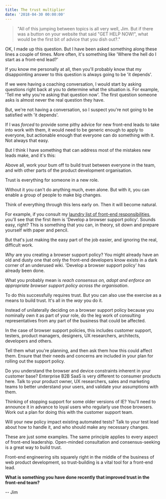 ```yaml
---
title: The trust multiplier
date: '2018-04-30 00:00:00'
---
```


> "All of this jumping between topics is all very well, Jim. But if there was a button on your website that said "GET HELP NOW!", what would be the first bit of advice that you dish out?."

OK, I made up this question. But I have been asked something along these lines a couple of times. More often, it's something like 'Where the hell do I start as a front-end lead?'

If you know me personally at all, then you'll probably know that my disappointing answer to this question is always going to be 'it depends'.

If we were having a coaching conversation, I would start by asking questions right back at you to determine what the situation is. For example, 'Tell me why you're asking that question now'. The first question someone asks is almost never the real question they have.

But, we're not having a conversation, so I suspect you're not going to be satisfied with 'it depends'.

If I was _forced_ to provide some pithy advice for new front-end leads to take into work with them, it would need to be generic enough to apply to everyone, but actionable enough that everyone can do something with it. Not always that easy.

But I think I have something that can address most of the mistakes new leads make, and it's this:

Above all, work your bum off to build trust between everyone in the team, and with other parts of the product development organisation.

Trust is everything for someone in a new role.

Without it you can't do anything much, even alone. But with it, you can enable a group of people to make big changes.

Think of everything through this lens early on. Then it will become natural.

For example, if you consult my [laundry list of front-end responsibilities](https://tinnedfruit.com/writing/front-end-responsibilities.html), you'll see that the first item is 'Develop a browser support policy'. Sounds easy, right? This is something that you can, in theory, sit down and prepare yourself with paper and pencil.

But that's just making the easy part of the job easier, and ignoring the real, difficult work.

_Why_ are you creating a browser support policy? You might already have an old and dusty one that only the front-end developers know exists in a dark corner of an underused wiki. 'Develop a browser support policy' has already been done. 

What you probably mean is _reach consensus on, adopt and enforce an appropriate browser support policy across the organisation_.

To do this successfully requires trust. But you can also use the exercise as a means to build trust. It's all in the _way_ you do it.

Instead of unilaterally deciding on a browser support policy because you nominally own it as part of your role, do the leg work of consulting representatives from any part of the business that could be affected.

In the case of browser support policies, this includes customer support, testers, product managers, designers, UX researchers, architects, developers and others.

Tell them what you're planning, and then ask them how this could affect them. Ensure that their needs and concerns are included in your plan for rolling out the support policy.

Do you understand the browser and device constraints inherent in your customer base? Enterprise B2B SaaS is very different to consumer products here. Talk to your product owner, UX researchers, sales and marketing teams to better understand your users, and validate your assumptions with them.

Thinking of stopping support for some older versions of IE? You'll need to announce it in advance to loyal users who regularly use those browsers. Work out a plan for doing this with the customer support team.

Will your new policy impact existing automated tests? Talk to your test lead about how to handle it, and who should make any necessary changes.

These are just some examples. The same principle applies to every aspect of front-end leadership. Open-minded consultation and consensus-seeking is a great way to build trust.

Front-end engineering sits squarely right in the middle of the business of web product development, so trust-building is a vital tool for a front-end lead.

__What is something you have done recently that improved trust in the front-end team?__

-- Jim
